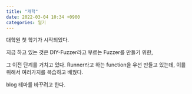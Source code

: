 ```yaml
---
title: "개학"
date: 2022-03-04 10:34 +0900
categories: 일기
---
```


대학원 첫 학기가 시작되었다.

지금 하고 있는 것은 DIY-Fuzzer라고 부르는 Fuzzer를 만들기 위한, 

그 이전 단계를 거치고 있다. Runner라고 하는 function을 우선 만들고 있는데, 이를 위해서 여러가지를 복습하고 배웠다.

blog 테마를 바꾸려고 한다.
